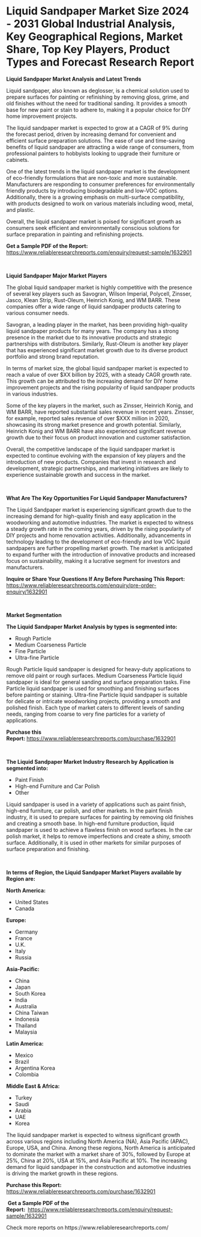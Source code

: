 <p><h1>Liquid Sandpaper Market Size 2024 - 2031 Global Industrial Analysis, Key Geographical Regions, Market Share, Top Key Players, Product Types and Forecast Research Report</h1></p><p><strong>Liquid Sandpaper Market Analysis and Latest Trends</strong></p>
<p><p>Liquid sandpaper, also known as deglosser, is a chemical solution used to prepare surfaces for painting or refinishing by removing gloss, grime, and old finishes without the need for traditional sanding. It provides a smooth base for new paint or stain to adhere to, making it a popular choice for DIY home improvement projects.</p><p>The liquid sandpaper market is expected to grow at a CAGR of 9% during the forecast period, driven by increasing demand for convenient and efficient surface preparation solutions. The ease of use and time-saving benefits of liquid sandpaper are attracting a wide range of consumers, from professional painters to hobbyists looking to upgrade their furniture or cabinets.</p><p>One of the latest trends in the liquid sandpaper market is the development of eco-friendly formulations that are non-toxic and more sustainable. Manufacturers are responding to consumer preferences for environmentally friendly products by introducing biodegradable and low-VOC options. Additionally, there is a growing emphasis on multi-surface compatibility, with products designed to work on various materials including wood, metal, and plastic.</p><p>Overall, the liquid sandpaper market is poised for significant growth as consumers seek efficient and environmentally conscious solutions for surface preparation in painting and refinishing projects.</p></p>
<p><strong>Get a Sample PDF of the Report:&nbsp;</strong> <a href="https://www.reliableresearchreports.com/enquiry/request-sample/1632901">https://www.reliableresearchreports.com/enquiry/request-sample/1632901</a></p>
<p>&nbsp;</p>
<p><strong>Liquid Sandpaper Major Market Players</strong></p>
<p><p>The global liquid sandpaper market is highly competitive with the presence of several key players such as Savogran, Wilson Imperial, Polycell, Zinsser, Jasco, Klean Strip, Rust-Oleum, Heinrich Konig, and WM BARR. These companies offer a wide range of liquid sandpaper products catering to various consumer needs.</p><p>Savogran, a leading player in the market, has been providing high-quality liquid sandpaper products for many years. The company has a strong presence in the market due to its innovative products and strategic partnerships with distributors. Similarly, Rust-Oleum is another key player that has experienced significant market growth due to its diverse product portfolio and strong brand reputation.</p><p>In terms of market size, the global liquid sandpaper market is expected to reach a value of over $XX billion by 2025, with a steady CAGR growth rate. This growth can be attributed to the increasing demand for DIY home improvement projects and the rising popularity of liquid sandpaper products in various industries.</p><p>Some of the key players in the market, such as Zinsser, Heinrich Konig, and WM BARR, have reported substantial sales revenue in recent years. Zinsser, for example, reported sales revenue of over $XXX million in 2020, showcasing its strong market presence and growth potential. Similarly, Heinrich Konig and WM BARR have also experienced significant revenue growth due to their focus on product innovation and customer satisfaction.</p><p>Overall, the competitive landscape of the liquid sandpaper market is expected to continue evolving with the expansion of key players and the introduction of new products. Companies that invest in research and development, strategic partnerships, and marketing initiatives are likely to experience sustainable growth and success in the market.</p></p>
<p>&nbsp;</p>
<p><strong>What Are The Key Opportunities For Liquid Sandpaper Manufacturers?</strong></p>
<p><p>The Liquid Sandpaper market is experiencing significant growth due to the increasing demand for high-quality finish and easy application in the woodworking and automotive industries. The market is expected to witness a steady growth rate in the coming years, driven by the rising popularity of DIY projects and home renovation activities. Additionally, advancements in technology leading to the development of eco-friendly and low VOC liquid sandpapers are further propelling market growth. The market is anticipated to expand further with the introduction of innovative products and increased focus on sustainability, making it a lucrative segment for investors and manufacturers.</p></p>
<p><strong>Inquire or Share Your Questions If Any Before Purchasing This Report:</strong> <a href="https://www.reliableresearchreports.com/enquiry/pre-order-enquiry/1632901">https://www.reliableresearchreports.com/enquiry/pre-order-enquiry/1632901</a></p>
<p>&nbsp;</p>
<p><strong>Market Segmentation</strong></p>
<p><strong>The Liquid Sandpaper Market Analysis by types is segmented into:</strong></p>
<p><ul><li>Rough Particle</li><li>Medium Coarseness Particle</li><li>Fine Particle</li><li>Ultra-fine Particle</li></ul></p>
<p><p>Rough Particle liquid sandpaper is designed for heavy-duty applications to remove old paint or rough surfaces. Medium Coarseness Particle liquid sandpaper is ideal for general sanding and surface preparation tasks. Fine Particle liquid sandpaper is used for smoothing and finishing surfaces before painting or staining. Ultra-fine Particle liquid sandpaper is suitable for delicate or intricate woodworking projects, providing a smooth and polished finish. Each type of market caters to different levels of sanding needs, ranging from coarse to very fine particles for a variety of applications.</p></p>
<p><strong>Purchase this Report:&nbsp;</strong><a href="https://www.reliableresearchreports.com/purchase/1632901">https://www.reliableresearchreports.com/purchase/1632901</a></p>
<p>&nbsp;</p>
<p><strong>The Liquid Sandpaper Market Industry Research by Application is segmented into:</strong></p>
<p><ul><li>Paint Finish</li><li>High-end Furniture and Car Polish</li><li>Other</li></ul></p>
<p><p>Liquid sandpaper is used in a variety of applications such as paint finish, high-end furniture, car polish, and other markets. In the paint finish industry, it is used to prepare surfaces for painting by removing old finishes and creating a smooth base. In high-end furniture production, liquid sandpaper is used to achieve a flawless finish on wood surfaces. In the car polish market, it helps to remove imperfections and create a shiny, smooth surface. Additionally, it is used in other markets for similar purposes of surface preparation and finishing.</p></p>
<p>&nbsp;</p>
<p><strong>In terms of Region, the Liquid Sandpaper Market Players available by Region are:</strong></p>
<p>
    <p> <strong> North America: </strong>
        <ul>
            <li>United States</li>
            <li>Canada</li>
        </ul>
        </p> 
    <p> <strong> Europe: </strong>
        <ul>
            <li>Germany</li>
            <li>France</li>
            <li>U.K.</li>
            <li>Italy</li>
            <li>Russia</li>
        </ul>
        </p> 
    <p> <strong> Asia-Pacific: </strong>
        <ul>
            <li>China</li>
            <li>Japan</li>
            <li>South Korea</li>
            <li>India</li>
            <li>Australia</li>
            <li>China Taiwan</li>
            <li>Indonesia</li>
            <li>Thailand</li>
            <li>Malaysia</li>
        </ul>
        </p> 
    <p> <strong> Latin America: </strong>
        <ul>
            <li>Mexico</li>
            <li>Brazil</li>
            <li>Argentina Korea</li>
            <li>Colombia</li>
        </ul>
        </p> 
    <p> <strong> Middle East & Africa: </strong>
        <ul>
            <li>Turkey</li>
            <li>Saudi</li>
            <li>Arabia</li>
            <li>UAE</li>
            <li>Korea</li>
        </ul>
    </p>
    </p>
<p><p>The liquid sandpaper market is expected to witness significant growth across various regions including North America (NA), Asia Pacific (APAC), Europe, USA, and China. Among these regions, North America is anticipated to dominate the market with a market share of 30%, followed by Europe at 25%, China at 20%, USA at 15%, and Asia Pacific at 10%. The increasing demand for liquid sandpaper in the construction and automotive industries is driving the market growth in these regions.</p></p>
<p><strong>Purchase this Report: </strong><a href="https://www.reliableresearchreports.com/purchase/1632901">https://www.reliableresearchreports.com/purchase/1632901</a></p>
<p>&nbsp;<strong>Get a Sample PDF of the Report:&nbsp;&nbsp;</strong><a href="https://www.reliableresearchreports.com/enquiry/request-sample/1632901">https://www.reliableresearchreports.com/enquiry/request-sample/1632901</a></p>
<p><strong></strong></p>
<p>Check more reports on https://www.reliableresearchreports.com/</p>